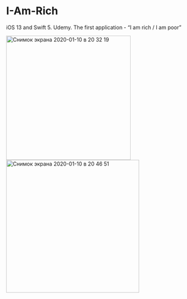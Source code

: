 # I-Am-Rich
iOS 13 and Swift 5. Udemy. The first application - “I am rich / I am poor”


<img width="335" alt="Снимок экрана 2020-01-10 в 20 32 19" src="https://user-images.githubusercontent.com/43841583/72174498-f5f41780-33ea-11ea-9802-c53f7291bbde.png">
<img width="358" alt="Снимок экрана 2020-01-10 в 20 46 51" src="https://user-images.githubusercontent.com/43841583/72174499-f5f41780-33ea-11ea-808a-c9d3477b63f4.png">
